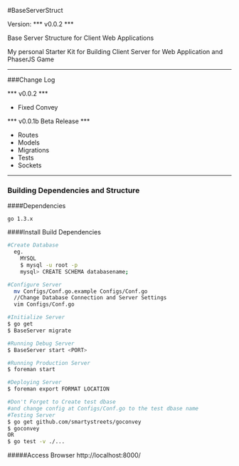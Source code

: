 #BaseServerStruct

Version: *** v0.0.2 ***

Base Server Structure for Client Web Applications

My personal Starter Kit for Building Client Server for Web Application and PhaserJS Game

--------
###Change Log

*** v0.0.2 ***

  * Fixed Convey

*** v0.0.1b Beta Release ***

  * Routes
  * Models
  * Migrations
  * Tests
  * Sockets

--------

### Building Dependencies and Structure

####Dependencies
```
go 1.3.x
```

####Install Build Dependencies

```bash
#Create Database
  eg.
    MYSQL
    $ mysql -u root -p
    mysql> CREATE SCHEMA databasename;

#Configure Server
  mv Configs/Conf.go.example Configs/Conf.go
  //Change Database Connection and Server Settings
  vim Configs/Conf.go

#Initialize Server
$ go get
$ BaseServer migrate

#Running Debug Server
$ BaseServer start <PORT>

#Running Production Server
$ foreman start

#Deploying Server
$ foreman export FORMAT LOCATION

#Don't Forget to Create test dbase
#and change config at Configs/Conf.go to the test dbase name
#Testing Server
$ go get github.com/smartystreets/goconvey
$ goconvey
OR
$ go test -v ./...

```

#####Access Browser
http://localhost:8000/
